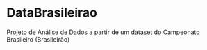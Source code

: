 # DataBrasileirao
Projeto de Análise de Dados a partir de um dataset do Campeonato Brasileiro (Brasileirão)
